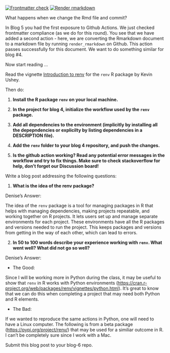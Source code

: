 
<!-- README.md is generated from README.Rmd. Please edit that file -->
<!-- badges: start -->

[![Frontmatter
check](../../actions/workflows/check-yaml.yaml/badge.svg)](../../actions/workflows/check-yaml.yaml)
[![Render
rmarkdown](../../actions/workflows/render-rmarkdown.yaml/badge.svg)](../../actions/workflows/render-rmarkdown.yaml)
<!-- badges: end -->

What happens when we change the Rmd file and commit?

In Blog 5 you had the first exposure to Github Actions. We just checked
frontmatter compliance (as we do for this round). You see that we have
added a second action - here, we are converting the Rmarkdown document
to a markdown file by running `render_rmarkdown` on Github. This action
passes successfully for this document. We want to do something similar
for blog \#4.

Now start reading …

Read the vignette [Introduction to
renv](https://rstudio.github.io/renv/articles/renv.html) for the `renv`
R package by Kevin Ushey.

Then do:

1.  **Install the R package `renv` on your local machine.**

2.  **In the project for blog 4, initialize the workflow used by the
    `renv` package.**

3.  **Add all dependencies to the environment (implicitly by installing
    all the depepndencies or explicilty by listing dependencies in a
    DESCRIPTION file).**

4.  **Add the `renv` folder to your blog 4 repository, and push the
    changes.**

5.  **Is the github action working? Read any potential error messages in
    the workflow and try to fix things. Make sure to check stackoverflow
    for help, don’t forget our Discussion board!**

Write a blog post addressing the following questions:

1.  **What is the idea of the renv package?**

Denise’s Answer:

The idea of the `renv` package is a tool for managing packages in R that
helps with managing dependencies, making projects repeatable, and
working together on R projects. It lets users set up and manage separate
environments for each project. These environments have all the R
packages and versions needed to run the project. This keeps packages and
versions from getting in the way of each other, which can lead to
errors.

2.  **In 50 to 100 words describe your experience working with `renv`.
    What went well? What did not go so well?**

Denise’s Answer:

- The Good:

Since I will be working more in Python during the class, it may be
useful to show that `renv` in R works with Python environments
(<https://cran.r-project.org/web/packages/renv/vignettes/python.html>).
It’s great to know that we can do this when completing a project that
may need both Python and R elements.

- The Bad:

If we wanted to reproduce the same actions in Python, one will need to
have a Linux computer. The following is from a beta package
(<https://pypi.org/project/renv/>) that may be used for a similiar
outcome in R. I can’t be completely sure since I work with a Mac.

Submit this blog post to your blog-6 repo.
